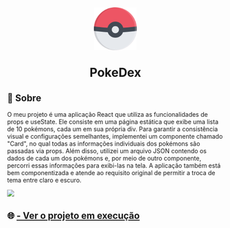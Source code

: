 <h1 align=center>
    <img height=100 width=100 src="./src/assets/pokeball.png">
    <p>PokeDex</p>
</h1>

## 📕 Sobre

O meu projeto é uma aplicação React que utiliza as funcionalidades de props e useState. Ele consiste em uma página estática que exibe uma lista de 10 pokémons, cada um em sua própria div. Para garantir a consistência visual e configurações semelhantes, implementei um componente chamado "Card", no qual todas as informações individuais dos pokémons são passadas via props. Além disso, utilizei um arquivo JSON contendo os dados de cada um dos pokémons e, por meio de outro componente, percorri essas informações para exibi-las na tela. A aplicação também está bem componentizada e atende ao requisito original de permitir a troca de tema entre claro e escuro.

<img src="./src/assets/Anima%C3%A7%C3%A3oDaTela.gif">

## 🌐 <a href="https://projeto-pokedex-green.vercel.app/">- Ver o projeto em execução</a>
